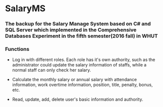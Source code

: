 # SalaryMS

### The backup for the Salary Manage System based on C# and SQL Server which implemented in the Comprehensive Databases Experiment in the fifth semester(2016 fall) in WHUT

### Functions
- Log in with different roles. Each role has it's own authority, such as the administrator could update the salary information of staffs, while a normal staff can only check her salary.

- Calculate the monthly salary or annual salary with attendance information, work overtime information, position, title, penalty, bonus, etc.

- Read, update, add, delete user's basic information and authority.
